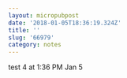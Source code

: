 ```yaml
---
layout: micropubpost
date: '2018-01-05T18:36:19.324Z'
title: ''
slug: '66979'
category: notes
---
```

test 4 at 1:36 PM Jan 5
